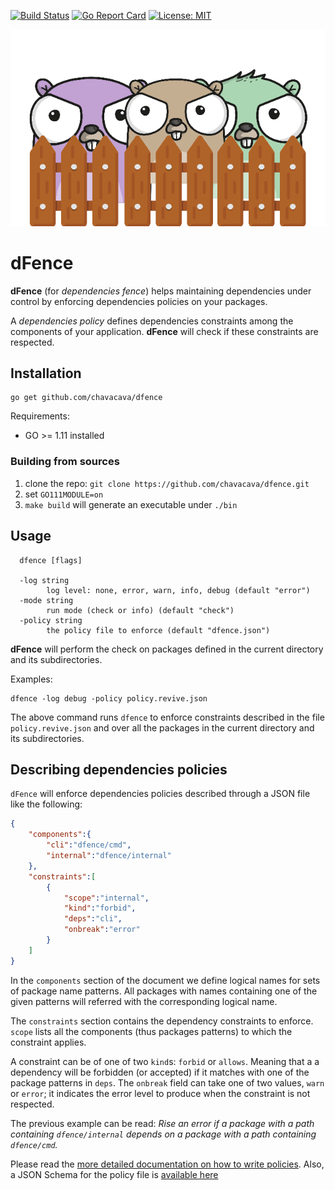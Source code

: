 [![Build Status](https://travis-ci.com/chavacava/dfence.svg?branch=master)](https://travis-ci.com/chavacava/dfence)
[![Go Report Card](https://goreportcard.com/badge/github.com/chavacava/dfence)](https://goreportcard.com/report/github.com/chavacava/dfence)
 [![License: MIT](https://img.shields.io/badge/License-MIT-yellow.svg)](https://opensource.org/licenses/MIT)

![logo](./doc/dfence-logo.png)

# dFence

**dFence** (for _dependencies fence_) helps maintaining dependencies under 
control by enforcing dependencies policies on your packages.

A _dependencies policy_ defines dependencies constraints among the
components of your application. **dFence** will check if these constraints
are respected.

## Installation

```
go get github.com/chavacava/dfence
```

Requirements:

* GO >= 1.11 installed

### Building from sources

1. clone the repo: `git clone https://github.com/chavacava/dfence.git`
2. set `GO111MODULE=on`
3. `make build` will generate an executable under `./bin`

## Usage

```
  dfence [flags]

  -log string
        log level: none, error, warn, info, debug (default "error")
  -mode string
        run mode (check or info) (default "check")
  -policy string
        the policy file to enforce (default "dfence.json")
```

**dFence** will perform the check on packages defined in the current 
directory and its subdirectories.

Examples:

```
dfence -log debug -policy policy.revive.json
```

The above command runs `dfence` to enforce constraints described in the file
`policy.revive.json` and over all the packages in the current directory and its
subdirectories.

## Describing dependencies policies

`dFence` will enforce dependencies policies described through a JSON file like the 
following:

```json
{
    "components":{
        "cli":"dfence/cmd",
        "internal":"dfence/internal"
    },
    "constraints":[
        {
            "scope":"internal",
            "kind":"forbid",
            "deps":"cli",
            "onbreak":"error"
        }
    ]
}
```

In the `components` section of the document we define logical names for sets of
package name patterns. All packages with names containing one of the given 
patterns will referred with the corresponding logical name.

The `constraints` section contains the dependency constraints to enforce.
`scope` lists all the components (thus packages patterns) to which the 
constraint applies.

A constraint can be of one of two `kind`s: `forbid` or `allows`. Meaning that a
a dependency will be forbidden (or accepted) if it matches with one of the package 
patterns in `deps`.
The `onbreak` field can take one of two values, `warn` or `error`; it 
indicates the error level to produce when the constraint is not respected.

The previous example can be read: _Rise an error if a package with a path 
containing `dfence/internal` depends on a package with a path containing 
`dfence/cmd`._

Please read the [more detailed documentation on how to write policies](./doc/policy.md).
Also, a JSON Schema for the policy file is [available here](./doc/policy.schema.json)

